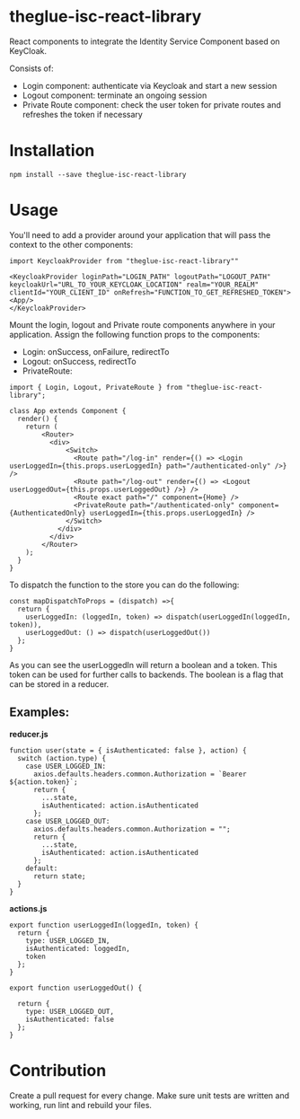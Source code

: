 # theglue-isc-react-library

React components to integrate the Identity Service Component based on KeyCloak.

Consists of:

- Login component: authenticate via Keycloak and start a new session
- Logout component: terminate an ongoing session
- Private Route component: check the user token for private routes and refreshes the token if necessary

# Installation

`npm install --save theglue-isc-react-library`

# Usage

You'll need to add a provider around your application that will pass the context to the other components:

```
import KeycloakProvider from "theglue-isc-react-library""

<KeycloakProvider loginPath="LOGIN_PATH" logoutPath="LOGOUT_PATH" keycloakUrl="URL_TO_YOUR_KEYCLOAK_LOCATION" realm="YOUR_REALM" clientId="YOUR_CLIENT_ID" onRefresh="FUNCTION_TO_GET_REFRESHED_TOKEN">
<App/>
</KeycloakProvider>
```

Mount the login, logout and Private route components anywhere in your application. Assign the following function props to the components:

- Login: onSuccess, onFailure, redirectTo
- Logout: onSuccess, redirectTo
- PrivateRoute:

```
import { Login, Logout, PrivateRoute } from "theglue-isc-react-library";

class App extends Component {
  render() {
    return (
        <Router>
          <div>
              <Switch>
                <Route path="/log-in" render={() => <Login userLoggedIn={this.props.userLoggedIn} path="/authenticated-only" />} />
                <Route path="/log-out" render={() => <Logout userLoggedOut={this.props.userLoggedOut} />} />
                <Route exact path="/" component={Home} />
                <PrivateRoute path="/authenticated-only" component={AuthenticatedOnly} userLoggedIn={this.props.userLoggedIn} />
              </Switch>
            </div>
          </div>
        </Router>
    );
  }
}
```

To dispatch the function to the store you can do the following:

```
const mapDispatchToProps = (dispatch) =>{
  return {
    userLoggedIn: (loggedIn, token) => dispatch(userLoggedIn(loggedIn, token)),
    userLoggedOut: () => dispatch(userLoggedOut())
  };
}

```

As you can see the userLoggedIn will return a boolean and a token. This token can be used for further calls to backends. The boolean is a flag that can be stored in a reducer.

## Examples:

**reducer.js**

```
function user(state = { isAuthenticated: false }, action) {
  switch (action.type) {
    case USER_LOGGED_IN:
      axios.defaults.headers.common.Authorization = `Bearer ${action.token}`;
      return {
        ...state,
        isAuthenticated: action.isAuthenticated
      };
    case USER_LOGGED_OUT:
      axios.defaults.headers.common.Authorization = "";
      return {
        ...state,
        isAuthenticated: action.isAuthenticated
      };
    default:
      return state;
  }
}
```

**actions.js**

```
export function userLoggedIn(loggedIn, token) {
  return {
    type: USER_LOGGED_IN,
    isAuthenticated: loggedIn,
    token
  };
}

export function userLoggedOut() {

  return {
    type: USER_LOGGED_OUT,
    isAuthenticated: false
  };
}
```

# Contribution

Create a pull request for every change. Make sure unit tests are written and working, run lint and rebuild your files.
